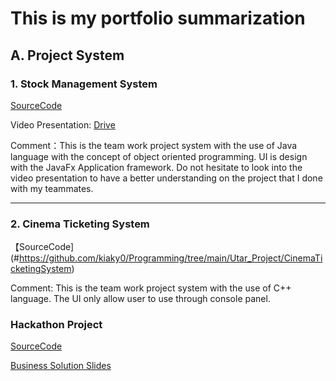 # This is my portfolio summarization

## A. Project System

### 1. Stock Management System

[SourceCode](https://github.com/kiaky0/Programming/tree/main/Utar_Project/StockManagement_source_code)

Video Presentation: [Drive](https://drive.google.com/file/d/1L6Da1WR9Dx66DrrJpRFq_umsqZf7i--y/view?usp=drive_link)

Comment：This is the team work project system with the use of Java language with the concept of object oriented programming. UI is design with the JavaFx Application framework. Do not hesitate to look into the video presentation to have a better understanding on the project that I done with my teammates. 

<hr>

### 2. Cinema Ticketing System

【SourceCode](#https://github.com/kiaky0/Programming/tree/main/Utar_Project/CinemaTicketingSystem)

Comment: This is the team work project system with the use of C++ language. The UI only allow user to use through console panel. 

### Hackathon Project 

[SourceCode](#https://github.com/kiaky0/HackInsan)

[Business Solution Slides](#)












